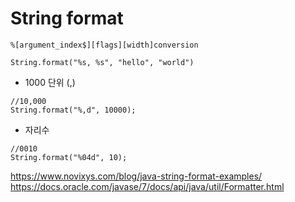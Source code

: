 # String format

````
%[argument_index$][flags][width]conversion
````
````
String.format("%s, %s", "hello", "world")
````
- 1000 단위 (,)
````
//10,000
String.format("%,d", 10000);
````
- 자리수
````
//0010
String.format("%04d", 10);
````
https://www.novixys.com/blog/java-string-format-examples/
https://docs.oracle.com/javase/7/docs/api/java/util/Formatter.html